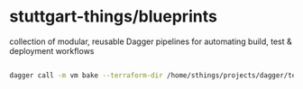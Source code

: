 # stuttgart-things/blueprints

collection of modular, reusable Dagger pipelines for automating build, test &amp; deployment workflows

```bash

dagger call -m vm bake --terraform-dir /home/sthings/projects/dagger/tests/terraform --operation apply --sops-key=env:SOPS_AGE_KEY --encrypted-file /home/sthings/projects/stuttgart-things/terraform/builds/labda-dagger-vm/terraform.tfvars.enc.json -vv --progress plain export --path=~/projects/terraform/vms/dagger/


```